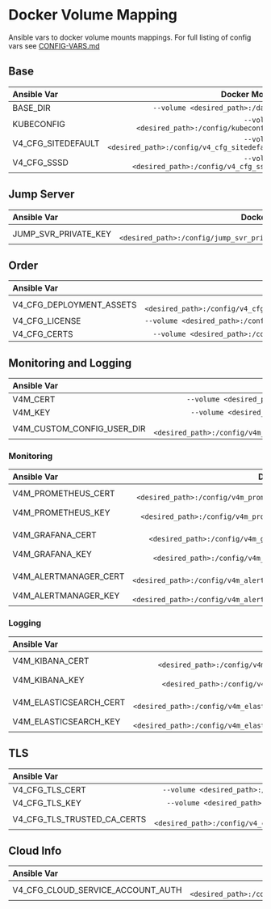 # Docker Volume Mapping

Ansible vars to docker volume mounts mappings. For full listing of config vars see [CONFIG-VARS.md](../CONFIG-VARS.md)

## Base

| Ansible Var | Docker Mount |
| :--- | ---: |
| BASE_DIR | `--volume <desired_path>:/data `|
| KUBECONFIG | `--volume <desired_path>:/config/kubeconfig `|
| V4_CFG_SITEDEFAULT | `--volume <desired_path>:/config/v4_cfg_sitedefault `|
| V4_CFG_SSSD | `--volume <desired_path>:/config/v4_cfg_sssd `|

## Jump Server

| Ansible Var | Docker Mount |
| :--- | ---: |
| JUMP_SVR_PRIVATE_KEY | `--volume <desired_path>:/config/jump_svr_private_key `|

## Order

| Ansible Var | Docker Mount |
| :--- | ---: |
| V4_CFG_DEPLOYMENT_ASSETS | `--volume <desired_path>:/config/v4_cfg_deployment_assets `|
| V4_CFG_LICENSE | `--volume <desired_path>:/config/v4_cfg_license `|
| V4_CFG_CERTS | `--volume <desired_path>:/config/v4_cfg_certs `|

## Monitoring and Logging

| Ansible Var | Docker Mount |
| :--- | ---: |
| V4M_CERT | `--volume <desired_path>:/config/v4m_cert `|
| V4M_KEY | `--volume <desired_path>:/config/v4m_key `|
| V4M_CUSTOM_CONFIG_USER_DIR | `--volume <desired_path>:/config/v4m_custom_config_user_dir `|

### Monitoring

| Ansible Var | Docker Mount |
| :--- | ---: |
| V4M_PROMETHEUS_CERT | `--volume <desired_path>:/config/v4m_prometheus_cert `|
| V4M_PROMETHEUS_KEY | `--volume <desired_path>:/config/v4m_prometheus_key `|
| | | | | | | |
| V4M_GRAFANA_CERT | `--volume <desired_path>:/config/v4m_grafana_cert `|
| V4M_GRAFANA_KEY | `--volume <desired_path>:/config/v4m_grafana_key `|
| | | | | | | |
| V4M_ALERTMANAGER_CERT | `--volume <desired_path>:/config/v4m_alertmanager_cert `|
| V4M_ALERTMANAGER_KEY | `--volume <desired_path>:/config/v4m_alertmanager_key `|

### Logging

| Ansible Var | Docker Mount |
| :--- | ---: |
| V4M_KIBANA_CERT | `--volume <desired_path>:/config/v4m_kibana_cert `|
| V4M_KIBANA_KEY | `--volume <desired_path>:/config/v4m_kibana_key `|
| | | | | | | |
| V4M_ELASTICSEARCH_CERT | `--volume <desired_path>:/config/v4m_elasticsearch_cert `|
| V4M_ELASTICSEARCH_KEY | `--volume <desired_path>:/config/v4m_elasticsearch_key `|

## TLS

| Ansible Var | Docker Mount |
| :--- | ---: |
| V4_CFG_TLS_CERT | `--volume <desired_path>:/config/v4_cfg_tls_cert `|
| V4_CFG_TLS_KEY | `--volume <desired_path>:/config/v4_cfg_tls_key `|
| V4_CFG_TLS_TRUSTED_CA_CERTS | `--volume <desired_path>:/config/v4_cfg_tls_trusted_ca_certs `|

## Cloud Info

| Ansible Var | Docker Mount |
| :--- | ---: |
| V4_CFG_CLOUD_SERVICE_ACCOUNT_AUTH | `--volume <desired_path>:/config/v4_cfg_cloud_service_account_auth `|
